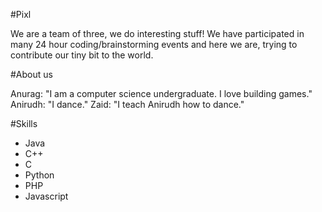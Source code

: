 #Pixl

We are a team of three, we do interesting stuff! We have participated in many 24 hour coding/brainstorming events and here we are, trying to contribute our tiny bit to the world.

#About us

Anurag: "I am a computer science undergraduate. I love building games."
Anirudh: "I dance."
Zaid: "I teach Anirudh how to dance."

#Skills

- Java
- C++
- C
- Python
- PHP
- Javascript
